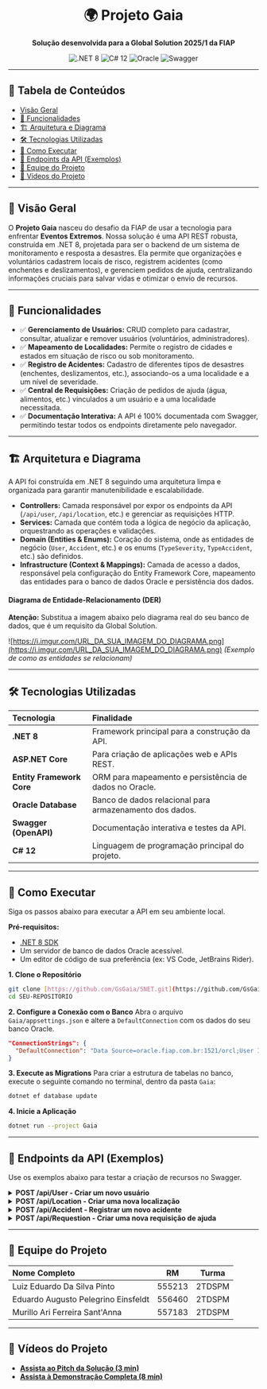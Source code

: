 <div align="center">

# 🌍 Projeto Gaia

**Solução desenvolvida para a Global Solution 2025/1 da FIAP**

</div>

<div align="center">
  <img src="https://img.shields.io/badge/.NET-8-blue?logo=dotnet" alt=".NET 8">
  <img src="https://img.shields.io/badge/C%23-12-purple?logo=csharp&logoColor=white" alt="C# 12">
  <img src="https://img.shields.io/badge/Oracle-Database-red?logo=oracle&logoColor=white" alt="Oracle">
  <img src="https://img.shields.io/badge/Swagger-Documenta%C3%A7%C3%A3o-85EA2D?logo=swagger&logoColor=black" alt="Swagger">
</div>

---

## 📖 Tabela de Conteúdos

- [Visão Geral](#-visão-geral)
- [🎯 Funcionalidades](#-funcionalidades)
- [🏗️ Arquitetura e Diagrama](#️-arquitetura-e-diagrama)
- [🛠️ Tecnologias Utilizadas](#️-tecnologias-utilizadas)
- [🚀 Como Executar](#-como-executar)
- [📄 Endpoints da API (Exemplos)](#-endpoints-da-api-exemplos)
- [👥 Equipe do Projeto](#-equipe-do-projeto)
- [🎥 Vídeos do Projeto](#-vídeos-do-projeto)

---

## 🔭 Visão Geral

O **Projeto Gaia** nasceu do desafio da FIAP de usar a tecnologia para enfrentar **Eventos Extremos**. Nossa solução é uma API REST robusta, construída em .NET 8, projetada para ser o backend de um sistema de monitoramento e resposta a desastres. Ela permite que organizações e voluntários cadastrem locais de risco, registrem acidentes (como enchentes e deslizamentos), e gerenciem pedidos de ajuda, centralizando informações cruciais para salvar vidas e otimizar o envio de recursos.

---

## 🎯 Funcionalidades

-   ✅ **Gerenciamento de Usuários:** CRUD completo para cadastrar, consultar, atualizar e remover usuários (voluntários, administradores).
-   ✅ **Mapeamento de Localidades:** Permite o registro de cidades e estados em situação de risco ou sob monitoramento.
-   ✅ **Registro de Acidentes:** Cadastro de diferentes tipos de desastres (enchentes, deslizamentos, etc.), associando-os a uma localidade e a um nível de severidade.
-   ✅ **Central de Requisições:** Criação de pedidos de ajuda (água, alimentos, etc.) vinculados a um usuário e a uma localidade necessitada.
-   ✅ **Documentação Interativa:** A API é 100% documentada com Swagger, permitindo testar todos os endpoints diretamente pelo navegador.

---

## 🏗️ Arquitetura e Diagrama

A API foi construída em .NET 8 seguindo uma arquitetura limpa e organizada para garantir manutenibilidade e escalabilidade.

-   **Controllers:** Camada responsável por expor os endpoints da API (`/api/user`, `/api/location`, etc.) e gerenciar as requisições HTTP.
-   **Services:** Camada que contém toda a lógica de negócio da aplicação, orquestrando as operações e validações.
-   **Domain (Entities & Enums):** Coração do sistema, onde as entidades de negócio (`User`, `Accident`, etc.) e os enums (`TypeSeverity`, `TypeAccident`, etc.) são definidos.
-   **Infrastructure (Context & Mappings):** Camada de acesso a dados, responsável pela configuração do Entity Framework Core, mapeamento das entidades para o banco de dados Oracle e persistência dos dados.

#### Diagrama de Entidade-Relacionamento (DER)

**Atenção:** Substitua a imagem abaixo pelo diagrama real do seu banco de dados, que é um requisito da Global Solution.

![https://i.imgur.com/URL_DA_SUA_IMAGEM_DO_DIAGRAMA.png](https://i.imgur.com/URL_DA_SUA_IMAGEM_DO_DIAGRAMA.png)
*(Exemplo de como as entidades se relacionam)*

---

## 🛠️ Tecnologias Utilizadas

| Tecnologia | Finalidade |
| :--- | :--- |
| **.NET 8** | Framework principal para a construção da API. |
| **ASP.NET Core** | Para criação de aplicações web e APIs REST. |
| **Entity Framework Core** | ORM para mapeamento e persistência de dados no Oracle. |
| **Oracle Database** | Banco de dados relacional para armazenamento dos dados. |
| **Swagger (OpenAPI)** | Documentação interativa e testes da API. |
| **C# 12** | Linguagem de programação principal do projeto. |

---

## 🚀 Como Executar

Siga os passos abaixo para executar a API em seu ambiente local.

**Pré-requisitos:**
* [.NET 8 SDK](https://dotnet.microsoft.com/download/dotnet/8.0)
* Um servidor de banco de dados Oracle acessível.
* Um editor de código de sua preferência (ex: VS Code, JetBrains Rider).

**1. Clone o Repositório**
```bash
git clone [https://github.com/GsGaia/SNET.git](https://github.com/GsGaia/NET.git)
cd SEU-REPOSITORIO
```

**2. Configure a Conexão com o Banco**
Abra o arquivo `Gaia/appsettings.json` e altere a `DefaultConnection` com os dados do seu banco Oracle.
```json
"ConnectionStrings": {
  "DefaultConnection": "Data Source=oracle.fiap.com.br:1521/orcl;User ID=SEU_RM;Password=SUA_SENHA;"
}
```

**3. Execute as Migrations**
Para criar a estrutura de tabelas no banco, execute o seguinte comando no terminal, dentro da pasta `Gaia`:
```bash
dotnet ef database update
```

**4. Inicie a Aplicação**
```bash
dotnet run --project Gaia
```

---

## 📄 Endpoints da API (Exemplos)

Use os exemplos abaixo para testar a criação de recursos no Swagger.

<details>
<summary><b>POST /api/User - Criar um novo usuário</b></summary>

**Request Body:**
```json
{
  "name": "João da Silva",
  "email": "joao.silva@example.com",
  "password": "SenhaForte123!",
  "cpf": "12345678901",
  "typeUser": "Admin"
}
```
</details>

<details>
<summary><b>POST /api/Location - Criar uma nova localização</b></summary>

**Request Body:**
```json
{
  "city": "São Paulo",
  "startAccident": "2025-06-08T14:30:00Z",
  "endAccident": "2025-06-10T18:00:00Z",
  "status": "EMERGENCIA",
  "station": "SP"
}
```
</details>

<details>
<summary><b>POST /api/Accident - Registrar um novo acidente</b></summary>

**Request Body:**
```json
{
  "dateAccidentStart": "2025-06-08T15:00:00Z",
  "dateAccidentEnd": "2025-06-08T22:00:00Z",
  "typeSeverity": "ALTA",
  "typeAccident": "ENCHENTE",
  "locationId": 1
}
```
</details>

<details>
<summary><b>POST /api/Requestion - Criar uma nova requisição de ajuda</b></summary>

**Request Body:**
```json
{
  "title": "Doação de Água Potável",
  "description": "Necessidade urgente de galões de água para o abrigo central.",
  "unit": "Galões",
  "requestDate": "2025-06-08T16:00:00Z",
  "idUser": 1,
  "idLocation": 1
}
```
</details>

---

## 👥 Equipe do Projeto

| Nome Completo | RM | Turma |
| :--- | :---: | :---: |
| Luiz Eduardo Da Silva Pinto | 555213 | 2TDSPM |
| Eduardo Augusto Pelegrino Einsfeldt | 556460 | 2TDSPM |
| Murillo Ari Ferreira Sant'Anna | 557183 | 2TDSPM |

---

## 🎥 Vídeos do Projeto

-   **[Assista ao Pitch da Solução (3 min)](https://www.canva.com/design/DAGJWb25iBw/L6xT_3d-WESf2h-R2ODfbA/edit?utm_content=DAGJWb25iBw&utm_campaign=designshare&utm_medium=link2&utm_source=sharebutton)**
-   **[Assista à Demonstração Completa (8 min)](link-para-seu-video-aqui)**
